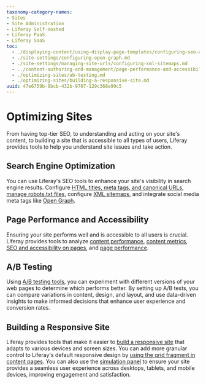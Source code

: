 ```yaml
---
taxonomy-category-names:
- Sites
- Site Administration
- Liferay Self-Hosted
- Liferay PaaS
- Liferay SaaS
toc:
  - ./displaying-content/using-display-page-templates/configuring-seo-and-open-graph.md
  - ./site-settings/configuring-open-graph.md
  - ./site-settings/managing-site-urls/configuring-xml-sitemaps.md
  - ../content-authoring-and-management/page-performance-and-accessibility.md
  - ./optimizing-sites/ab-testing.md
  - ./optimizing-sites/building-a-responsive-site.md
uuid: 47e6759b-9bcb-432b-9707-129c368e99c5
---
```


# Optimizing Sites

From having top-tier SEO, to understanding and acting on your site's content, to building a site that is accessible to all types of users, Liferay provides tools to help you understand site issues and take action.

## Search Engine Optimization

You can use Liferay's SEO tools to enhance your site's visibility in search engine results. Configure [HTML titles, meta tags, and canonical URLs, manage robots.txt files](./displaying-content/using-display-page-templates/configuring-seo-and-open-graph.md), configure [XML sitemaps](./site-settings/managing-site-urls/configuring-xml-sitemaps.md), and integrate social media meta tags like [Open Graph](./site-settings/configuring-open-graph.md).

## Page Performance and Accessibility

Ensuring your site performs well and is accessible to all users is crucial. Liferay provides tools to analyze [content performance](../content-authoring-and-management/page-performance-and-accessibility/about-the-content-performance-tool.md), [content metrics](../content-authoring-and-management/page-performance-and-accessibility/analyze-content-metrics-using-content-performance-tool.md), [SEO and accessibility on pages](../content-authoring-and-management/page-performance-and-accessibility/analyze-seo-and-accessibility-on-pages.md), and [page performance](../content-authoring-and-management/page-performance-and-accessibility/about-the-page-audit-tool.md).



## A/B Testing

Using [A/B testing tools](./optimizing-sites/ab-testing.md), you can experiment with different versions of your web pages to determine which performs better. By setting up A/B tests, you can compare variations in content, design, and layout, and use data-driven insights to make informed decisions that enhance user experience and conversion rates.

## Building a Responsive Site

Liferay provides tools that make it easier to [build a responsive site](./optimizing-sites/building-a-responsive-site.md) that adapts to various devices and screen sizes. You can add more granular control to Liferay's default responsive design by [using the grid fragment in content pages](./optimizing-sites/building-a-responsive-site/building-responsive-layouts-with-the-grid-fragment.md). You can also use the [simulation panel](./optimizing-sites/building-a-responsive-site/using-the-simulation-panel.md) to ensure your site provides a seamless user experience across desktops, tablets, and mobile devices, improving engagement and satisfaction.

